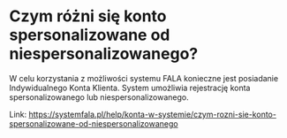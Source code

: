 # Czym różni się konto spersonalizowane od niespersonalizowanego?


W celu korzystania z możliwości systemu FALA konieczne jest posiadanie Indywidualnego Konta Klienta. System umożliwia rejestrację konta spersonalizowanego lub niespersonalizowanego.




Link: https://systemfala.pl/help/konta-w-systemie/czym-rozni-sie-konto-spersonalizowane-od-niespersonalizowanego
